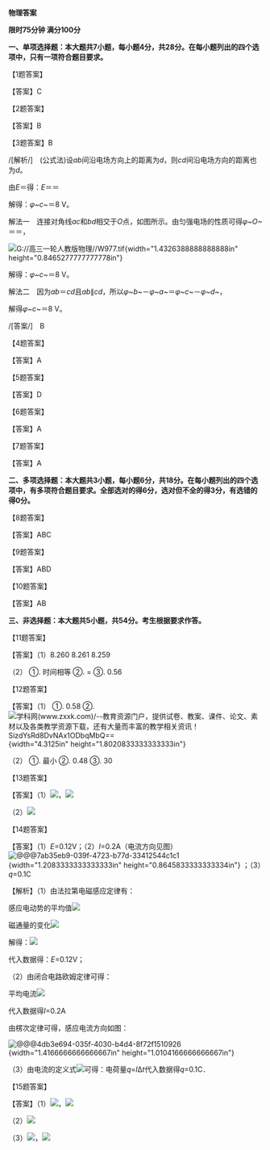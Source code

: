**物理答案**

**限时75分钟 满分100分**

**一、单项选择题：本大题共7小题，每小题4分，共28分。在每小题列出的四个选项中，只有一项符合题目要求。**

【1题答案】

【答案】C

【2题答案】

【答案】B

【3题答案】B

/[解析/]　(公式法)设*ab*间沿电场方向上的距离为*d*，则*cd*间沿电场方向的距离也为*d*。

由*E*＝得：*E*＝＝

解得：*φ~c~*＝8 V。

解法一　连接对角线*ac*和*bd*相交于*O*点，如图所示。由匀强电场的性质可得*φ~O~*＝＝，

![G://高三一轮人教版物理//W977.tif]((2025广东卷（换了几个题）物理答案_media/media/image1.png)){width="1.4326388888888888in"
height="0.8465277777777778in"}

解得：*φ~c~*＝8 V。

解法二　因为*ab*＝*cd*且*ab*∥*cd*，所以*φ~b~*－*φ~a~*＝*φ~c~*－*φ~d~*，

解得*φ~c~*＝8 V。

/[答案/]　B

【4题答案】

【答案】A

【5题答案】

【答案】D

【6题答案】

【答案】A

【7题答案】

【答案】A

**二、多项选择题：本大题共3小题，每小题6分，共18分。在每小题列出的四个选项中，有多项符合题目要求。全部选对的得6分，选对但不全的得3分，有选错的得0分。**

【8题答案】

【答案】ABC

【9题答案】

【答案】ABD

【10题答案】

【答案】AB

**三、非选择题：本大题共5小题，共54分。考生根据要求作答。**

【11题答案】

【答案】（1）8.260 8.261 8.259

（2） ①. 时间相等 ②. = ③. 0.56

【12题答案】

【答案】（1） ①. 0.58 ②.
![学科网(www.zxxk.com)/--教育资源门户，提供试卷、教案、课件、论文、素材以及各类教学资源下载，还有大量而丰富的教学相关资讯！
SizdYsRd8DvNAx1ODbqMbQ==](/2025广东卷（换了几个题）物理答案_media/media/image2.png){width="4.3125in"
height="1.8020833333333333in"}

（2） ①. 最小 ②. 0.48 ③. 30

【13题答案】

【答案】（1）![]((2025广东卷（换了几个题）物理答案_media/media/image3.png))，![]((2025广东卷（换了几个题）物理答案_media/media/image4.png))

（2）![]((2025广东卷（换了几个题）物理答案_media/media/image5.png))

【14题答案】

【答案】（1）*E*=0.12V；（2）*I*=0.2A（电流方向见图）![@@@7ab35eb9-039f-4723-b77d-33412544c1c1]((2025广东卷（换了几个题）物理答案_media/media/image6.png)){width="1.2083333333333333in"
height="0.8645833333333334in"} ；（3）*q*=0.1C

【解析】（1）由法拉第电磁感应定律有：

感应电动势的平均值![]((2025广东卷（换了几个题）物理答案_media/media/image7.png))

磁通量的变化![]((2025广东卷（换了几个题）物理答案_media/media/image8.png))

解得：![]((2025广东卷（换了几个题）物理答案_media/media/image9.png))

代入数据得：*E*=0.12V；

（2）由闭合电路欧姆定律可得：

平均电流![]((2025广东卷（换了几个题）物理答案_media/media/image10.png))

代入数据得*I*=0.2A

由楞次定律可得，感应电流方向如图：

![@@@4db3e694-035f-4030-b4d4-8f72f1510926]((2025广东卷（换了几个题）物理答案_media/media/image6.png)){width="1.4166666666666667in"
height="1.0104166666666667in"}

（3）由电流的定义式![]((2025广东卷（换了几个题）物理答案_media/media/image11.png))可得：电荷量*q*=*I*∆*t*代入数据得*q*=0.1C．

【15题答案】

【答案】（1）![]((2025广东卷（换了几个题）物理答案_media/media/image12.png))，![]((2025广东卷（换了几个题）物理答案_media/media/image13.png))

（2）![]((2025广东卷（换了几个题）物理答案_media/media/image14.png))

（3）![]((2025广东卷（换了几个题）物理答案_media/media/image15.png))，![]((2025广东卷（换了几个题）物理答案_media/media/image16.png))
